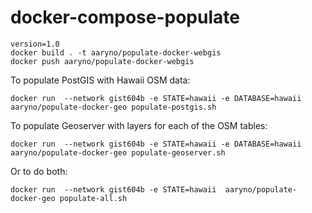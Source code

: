 # docker-compose-populate
```
version=1.0
docker build . -t aaryno/populate-docker-webgis
docker push aaryno/populate-docker-webgis
```
To populate PostGIS with Hawaii OSM data:
```
docker run  --network gist604b -e STATE=hawaii -e DATABASE=hawaii aaryno/populate-docker-geo populate-postgis.sh
```
To populate Geoserver with layers for each of the OSM tables:
```
docker run  --network gist604b -e STATE=hawaii -e DATABASE=hawaii aaryno/populate-docker-geo populate-geoserver.sh
```
Or to do both:
```
docker run  --network gist604b -e STATE=hawaii  aaryno/populate-docker-geo populate-all.sh
```
